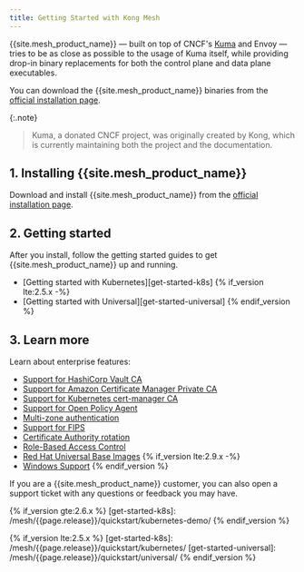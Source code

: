 ```yaml
---
title: Getting Started with Kong Mesh
---
```


{{site.mesh_product_name}} &mdash; built on top of CNCF's [Kuma](https://kuma.io) and Envoy &mdash;
 tries to be as close as possible to the usage of Kuma itself, while providing
 drop-in binary replacements for both the control plane and data plane
 executables.

You can download the {{site.mesh_product_name}} binaries from the
[official installation page](/mesh/{{page.release}}/install).

{:.note}
> Kuma, a donated CNCF project, was originally created by Kong, which is
currently maintaining both the project and the documentation.

## 1. Installing {{site.mesh_product_name}}

Download and install {{site.mesh_product_name}} from the
[official installation page](/mesh/{{page.release}}/install).

## 2. Getting started

After you install, follow the getting started guides to get
{{site.mesh_product_name}} up and running.

* [Getting started with Kubernetes][get-started-k8s]
{% if_version lte:2.5.x -%}
* [Getting started with Universal][get-started-universal]
{% endif_version %}

## 3. Learn more

Learn about enterprise features:
  * [Support for HashiCorp Vault CA](/mesh/{{page.release}}/features/vault/)
  * [Support for Amazon Certificate Manager Private CA](/mesh/{{page.release}}/features/acmpca/)
  * [Support for Kubernetes cert-manager CA](/mesh/{{page.release}}/features/cert-manager/)
  * [Support for Open Policy Agent](/mesh/{{page.release}}/features/opa/)
  * [Multi-zone authentication](/mesh/{{page.release}}/features/kds-auth/)
  * [Support for FIPS](/mesh/{{page.release}}/features/fips-support/)
  * [Certificate Authority rotation](/mesh/{{page.release}}/features/ca-rotation/)
  * [Role-Based Access Control](/mesh/{{page.release}}/features/rbac/)
  * [Red Hat Universal Base Images](/mesh/{{page.release}}/features/ubi-images/)
  {% if_version lte:2.9.x -%}
  * [Windows Support](/mesh/{{page.release}}/features/windows/)
  {% endif_version %}

If you are a {{site.mesh_product_name}} customer, you can also open a support
ticket with any questions or feedback you may have.

<!-- links -->
{% if_version gte:2.6.x %}
[get-started-k8s]: /mesh/{{page.release}}/quickstart/kubernetes-demo/
{% endif_version %}

{% if_version lte:2.5.x %}
[get-started-k8s]: /mesh/{{page.release}}/quickstart/kubernetes/
[get-started-universal]: /mesh/{{page.release}}/quickstart/universal/
{% endif_version %}
